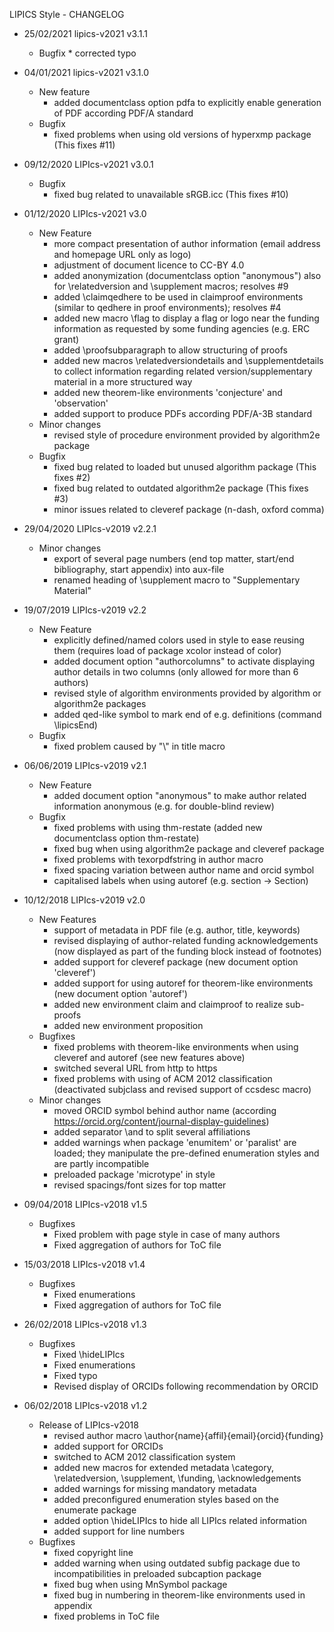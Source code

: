 LIPICS Style - CHANGELOG

* 25/02/2021 lipics-v2021 v3.1.1
  * Bugfix
        * corrected typo

* 04/01/2021 lipics-v2021 v3.1.0
    * New feature
        * added documentclass option pdfa to explicitly enable generation of PDF according PDF/A standard
    * Bugfix
        * fixed problems when using old versions of hyperxmp package (This fixes #11)

* 09/12/2020 LIPIcs-v2021 v3.0.1
    * Bugfix
        * fixed bug related to unavailable sRGB.icc (This fixes #10)

* 01/12/2020 LIPIcs-v2021 v3.0
    * New Feature
        * more compact presentation of author information (email address and homepage URL only as logo)
        * adjustment of document licence to CC-BY 4.0
        * added anonymization (documentclass option "anonymous") also for \relatedversion and \supplement macros; resolves #9
        * added \claimqedhere to be used in claimproof environments (similar to qedhere in proof environments); resolves #4
        * added new macro \flag to display a flag or logo near the funding information as requested by some funding agencies (e.g. ERC grant)
        * added \proofsubparagraph to allow structuring of proofs
        * added new macros \relatedversiondetails and \supplementdetails to collect information regarding related version/supplementary material in a more structured way
        * added new theorem-like environments 'conjecture' and 'observation'
        * added support to produce PDFs according PDF/A-3B standard
    * Minor changes
        * revised style of procedure environment provided by algorithm2e package
    * Bugfix
        * fixed bug related to loaded but unused algorithm package (This fixes #2)
        * fixed bug related to outdated algorithm2e package (This fixes #3)
        * minor issues related to cleveref package (n-dash, oxford comma)

* 29/04/2020 LIPIcs-v2019 v2.2.1
    * Minor changes
        * export of several page numbers (end top matter, start/end bibliography, start appendix) into aux-file
        * renamed heading of \supplement macro to "Supplementary Material"

* 19/07/2019 LIPIcs-v2019 v2.2
    * New Feature
        * explicitly defined/named colors used in style to ease reusing them (requires load of package xcolor instead of color)
        * added document option "authorcolumns" to activate displaying author details in two columns (only allowed for more than 6 authors)
        * revised style of algorithm environments provided by algorithm or algorithm2e packages
        * added qed-like symbol to mark end of e.g. definitions (command \lipicsEnd)
    * Bugfix
        * fixed problem caused by "\\" in title macro

* 06/06/2019 LIPIcs-v2019 v2.1
    * New Feature
        * added document option "anonymous" to make author related information anonymous (e.g. for double-blind review)
    * Bugfix
        * fixed problems with using thm-restate (added new documentclass option thm-restate)
        * fixed bug when using algorithm2e package and cleveref package
        * fixed problems with texorpdfstring in author macro
        * fixed spacing variation between author name and orcid symbol
        * capitalised labels when using autoref (e.g. section -> Section)


* 10/12/2018 LIPIcs-v2019 v2.0
    * New Features
        * support of metadata in PDF file (e.g. author, title, keywords)
        * revised displaying of author-related funding acknowledgements (now displayed as part of the funding block instead of footnotes)
        * added support for cleveref package (new document option 'cleveref')
        * added support for using autoref for theorem-like environments (new document option 'autoref')
        * added new environment claim and claimproof to realize sub-proofs
        * added new environment proposition
    * Bugfixes
        * fixed problems with theorem-like environments when using cleveref and autoref (see new features above)
        * switched several URL from http to https
        * fixed problems with using of ACM 2012 classification (deactivated subjclass and revised support of ccsdesc macro)
    * Minor changes
        * moved ORCID symbol behind author name (according https://orcid.org/content/journal-display-guidelines)
        * added separator \and to split several affiliations
        * added warnings when package 'enumitem' or 'paralist' are loaded; they manipulate the pre-defined enumeration styles and are partly incompatible
        * preloaded package 'microtype' in style
        * revised spacings/font sizes for top matter

* 09/04/2018 LIPIcs-v2018 v1.5
    * Bugfixes
        * Fixed problem with page style in case of many authors
        * Fixed aggregation of authors for ToC file

* 15/03/2018 LIPIcs-v2018 v1.4
    * Bugfixes
        * Fixed enumerations
        * Fixed aggregation of authors for ToC file

* 26/02/2018 LIPIcs-v2018 v1.3
    * Bugfixes
        * Fixed \hideLIPIcs
        * Fixed enumerations
        * Fixed typo
        * Revised display of ORCIDs following recommendation by ORCID

* 06/02/2018 LIPIcs-v2018 v1.2
    * Release of LIPIcs-v2018
        * revised author macro \author{name}{affil}{email}{orcid}{funding}
        * added support for ORCIDs
        * switched to ACM 2012 classification system
        * added new macros for extended metadata \category, \relatedversion, \supplement, \funding, \acknowledgements
        * added warnings for missing mandatory metadata
        * added preconfigured enumeration styles based on the enumerate package
        * added option \hideLIPIcs to hide all LIPIcs related information
        * added support for line numbers
    * Bugfixes
        * fixed copyright line
        * added warning when using outdated subfig package due to incompatibilities in preloaded subcaption package
        * fixed bug when using MnSymbol package
        * fixed bug in numbering in theorem-like environments used in appendix
        * fixed problems in ToC file
